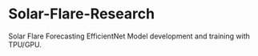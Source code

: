 # Solar-Flare-Research
Solar Flare Forecasting EfficientNet Model development and training with TPU/GPU. 
